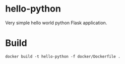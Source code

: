 # hello-python
Very simple hello world python Flask application.

# Build

`docker build -t hello-python -f docker/Dockerfile .`
